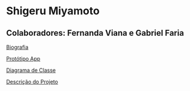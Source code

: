 # Shigeru Miyamoto

## Colaboradores: Fernanda Viana e Gabriel Faria


<a href= "https://github.com/GabrielFaria-cyber/Shigeto-Miyamoto/wiki/Biografia:-Shigeto-Miyamoto"> Biografia <a>

<a href= "https://github.com/GabrielFaria-cyber/Shigeto-Miyamoto/wiki/Prot%C3%B3tipo-App"> Protótipo App <a>

<a href= "https://github.com/GabrielFaria-cyber/Shigeto-Miyamoto/wiki/Diagrama-de-Classe"> Diagrama de Classe <a>

<a href= "https://github.com/GabrielFaria-cyber/Shigeto-Miyamoto/wiki/Descri%C3%A7%C3%A3o-do-Projeto">  Descrição do Projeto <a>
